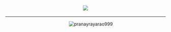 <h1 align="center">
    <img src="https://readme-typing-svg.herokuapp.com/?font=Righteous&size=35&center=true&vCenter=true&width=500&height=70&duration=4000&lines=Hello+!+👋;+I'm+Pranay+Kumar!;" />
</h1>

<hr>
<p style="margin-left: 200;"><img align="center" src="https://github-readme-streak-stats.herokuapp.com/?user=pranayrayarao999&" alt="pranayrayarao999" /></p>
